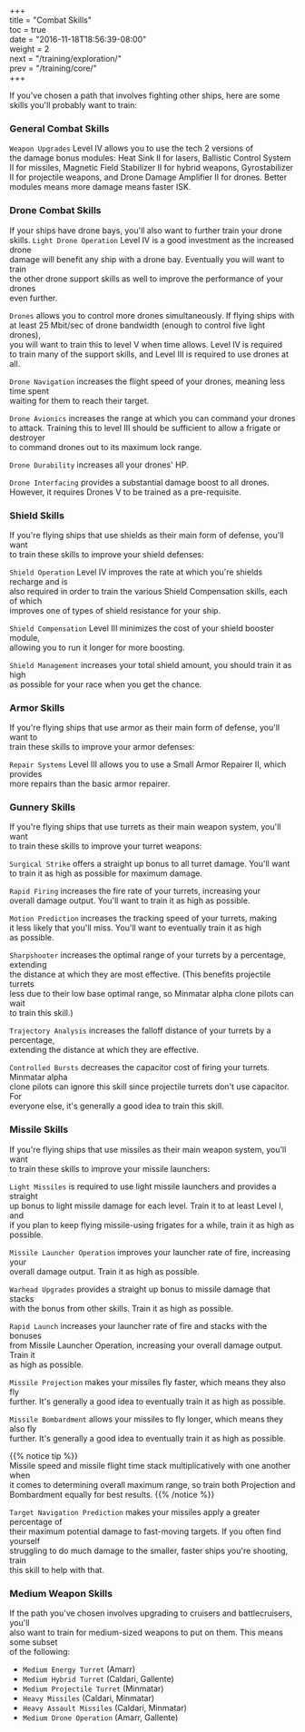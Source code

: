 +++  
title = "Combat Skills"  
toc = true  
date = "2016-11-18T18:56:39-08:00"  
weight = 2  
next = "/training/exploration/"  
prev = "/training/core/"  
+++

If you've chosen a path that involves fighting other ships, here are some  
skills you'll probably want to train:

### General Combat Skills

`Weapon Upgrades` Level IV allows you to use the tech 2 versions of  
the damage bonus modules: Heat Sink II for lasers, Ballistic Control System  
II for missiles, Magnetic Field Stabilizer II for hybrid weapons, Gyrostabilizer  
II for projectile weapons, and Drone Damage Amplifier II for drones. Better  
modules means more damage means faster ISK.

### Drone Combat Skills

If your ships have drone bays, you'll also want to further train your drone skills. `Light Drone Operation` Level IV is a good investment as the increased drone  
damage will benefit any ship with a drone bay. Eventually you will want to train  
the other drone support skills as well to improve the performance of your drones  
even further.

`Drones` allows you to control more drones simultaneously. If flying ships with  
at least 25 Mbit/sec of drone bandwidth (enough to control five light drones),  
you will want to train this to level V when time allows. Level IV is required  
to train many of the support skills, and Level III is required to use drones at all.

`Drone Navigation` increases the flight speed of your drones, meaning less time spent  
waiting for them to reach their target.

`Drone Avionics` increases the range at which you can command your drones to attack. Training this to level III should be sufficient to allow a frigate or destroyer  
to command drones out to its maximum lock range.

`Drone Durability` increases all your drones' HP.

`Drone Interfacing` provides a substantial damage boost to all drones.  
However, it requires Drones V to be trained as a pre-requisite.

### Shield Skills

If you're flying ships that use shields as their main form of defense, you'll want  
to train these skills to improve your shield defenses:

`Shield Operation` Level IV improves the rate at which you're shields recharge and is  
also required in order to train the various Shield Compensation skills, each of which  
improves one of types of shield resistance for your ship.

`Shield Compensation` Level III minimizes the cost of your shield booster module,  
allowing you to run it longer for more boosting.

`Shield Management` increases your total shield amount, you should train it as high  
as possible for your race when you get the chance.

### Armor Skills

If you're flying ships that use armor as their main form of defense, you'll want to  
train these skills to improve your armor defenses:

`Repair Systems` Level III allows you to use a Small Armor Repairer II, which provides  
more repairs than the basic armor repairer.

### Gunnery Skills

If you're flying ships that use turrets as their main weapon system, you'll want  
to train these skills to improve your turret weapons:

`Surgical Strike` offers a straight up bonus to all turret damage. You'll want  
to train it as high as possible for maximum damage.

`Rapid Firing` increases the fire rate of your turrets, increasing your  
overall damage output. You'll want to train it as high as possible.

`Motion Prediction` increases the tracking speed of your turrets, making  
it less likely that you'll miss. You'll want to eventually train it as high  
as possible.

`Sharpshooter` increases the optimal range of your turrets by a percentage, extending  
the distance at which they are most effective. (This benefits projectile turrets  
less due to their low base optimal range, so Minmatar alpha clone pilots can wait  
to train this skill.)

`Trajectory Analysis` increases the falloff distance of your turrets by a percentage,  
extending the distance at which they are effective.

`Controlled Bursts` decreases the capacitor cost of firing your turrets. Minmatar alpha  
clone pilots can ignore this skill since projectile turrets don't use capacitor. For  
everyone else, it's generally a good idea to train this skill.

### Missile Skills

If you're flying ships that use missiles as their main weapon system, you'll want  
to train these skills to improve your missile launchers:

`Light Missiles` is required to use light missile launchers and provides a straight  
up bonus to light missile damage for each level. Train it to at least Level I, and  
if you plan to keep flying missile-using frigates for a while, train it as high as  
possible.

`Missile Launcher Operation` improves your launcher rate of fire, increasing your  
overall damage output. Train it as high as possible.

`Warhead Upgrades` provides a straight up bonus to missile damage that stacks  
with the bonus from other skills. Train it as high as possible.

`Rapid Launch` increases your launcher rate of fire and stacks with the bonuses  
from Missile Launcher Operation, increasing your overall damage output. Train it  
as high as possible.

`Missile Projection` makes your missiles fly faster, which means they also fly  
further. It's generally a good idea to eventually train it as high as possible.

`Missile Bombardment` allows your missiles to fly longer, which means they also fly  
further. It's generally a good idea to eventually train it as high as possible.

{{% notice tip %}}  
Missile speed and missile flight time stack multiplicatively with one another when  
it comes to determining overall maximum range, so train both Projection and  
Bombardment equally for best results. {{% /notice %}}

`Target Navigation Prediction` makes your missiles apply a greater percentage of  
their maximum potential damage to fast-moving targets. If you often find yourself  
struggling to do much damage to the smaller, faster ships you're shooting, train  
this skill to help with that.

### Medium Weapon Skills

If the path you've chosen involves upgrading to cruisers and battlecruisers, you'll  
also want to train for medium-sized weapons to put on them. This means some subset  
of the following:

- `Medium Energy Turret` (Amarr)
- `Medium Hybrid Turret` (Caldari, Gallente)
- `Medium Projectile Turret` (Minmatar)
- `Heavy Missiles` (Caldari, Minmatar)
- `Heavy Assault Missiles` (Caldari, Minmatar)
- `Medium Drone Operation` (Amarr, Gallente)